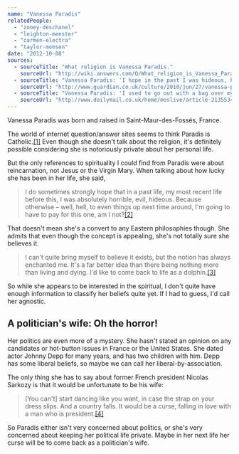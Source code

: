 ```yaml
---
name: "Vanessa Paradis"
relatedPeople:
  - "zooey-deschanel"
  - "leighton-meester"
  - "carmen-electra"
  - "taylor-momsen"
date: "2012-10-08"
sources:
  - sourceTitle: "What religion is Vanessa Paradis."
    sourceUrl: "http://wiki.answers.com/Q/What_religion_is_Vanessa_Paradis"
  - sourceTitle: "Vanessa Paradis: 'I hope in the past I was hideous, horrible, evil…'"
    sourceUrl: "http://www.guardian.co.uk/culture/2010/jun/27/vanessa-paradis-heartbreaker-interview"
  - sourceTitle: "Vanessa Paradis: 'I used to go out with a bag over my head.'"
    sourceUrl: "http://www.dailymail.co.uk/home/moslive/article-2135534/Vanessa-Paradis-I-used-bag-head.html"
---
```


Vanessa Paradis was born and raised in Saint-Maur-des-Fossés, France.

The world of internet question/answer sites seems to think Paradis is Catholic.<a class="source-citation" href="#http://wiki.answers.com/Q/What_religion_is_Vanessa_Paradis" title="What religion is Vanessa Paradis.">[1]</a> Even though she doesn't talk about the religion, it's definitely possible considering she is notoriously private about her personal life.

But the only references to spirituality I could find from Paradis were about reincarnation, not Jesus or the Virgin Mary. When talking about how lucky she has been in her life, she said,

>I do sometimes strongly hope that in a past life, my most recent life before this, I was absolutely horrible, evil, hideous. Because otherwise – well, hell, to even things up next time around, I'm going to have to pay for this one, am I not?<a class="source-citation" href="#http://www.guardian.co.uk/culture/2010/jun/27/vanessa-paradis-heartbreaker-interview" title="Vanessa Paradis: &apos;I hope that in a past life I was hideous, horrible, evil…&apos;">[2]</a>

That doesn't mean she's a convert to any Eastern philosophies though. She admits that even though the concept is appealing, she's not totally sure she believes it.

>I can't quite bring myself to believe it exists, but the notion has always enchanted me. It's a far better idea than there being nothing more than living and dying. I'd like to come back to life as a dolphin.<a class="source-citation" href="#http://www.dailymail.co.uk/home/moslive/article-2135534/Vanessa-Paradis-I-used-bag-head.html" title="Vanessa Paradis: &apos;I used to go out with a bag over my head.&apos;">[3]</a>

So while she appears to be interested in the spiritual, I don't quite have enough information to classify her beliefs quite yet. If I had to guess, I'd call her agnostic.


## A politician's wife: Oh the horror!

Her politics are even more of a mystery. She hasn't stated an opinion on any candidates or hot-button issues in France or the United States. She dated actor Johnny Depp for many years, and has two children with him. Depp has some liberal beliefs, so maybe we can call her liberal-by-association.

The only thing she has to say about former French president Nicolas Sarkozy is that it would be unfortunate to be his wife:

>[You can't] start dancing like you want, in case the strap on your dress slips. And a country falls. It would be a curse, falling in love with a man who is president.<a class="source-citation" href="#http://www.guardian.co.uk/culture/2010/jun/27/vanessa-paradis-heartbreaker-interview" title="Vanessa Paradis: &apos;I hope in the past I was hideous, horrible, evil…&apos;">[4]</a>

So Paradis either isn't very concerned about politics, or she's very concerned about keeping her political life private. Maybe in her next life her curse will be to come back as a politician's wife.